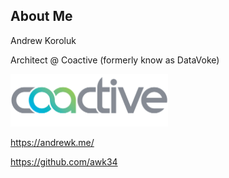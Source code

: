 ## About Me

Andrew Koroluk

Architect @ Coactive (formerly know as DataVoke)

<img src="resources/coactive_primary_logotype.png"
    alt="coactive"
    style="border: none; background: none; max-width: 50%; box-shadow: none;">

https://andrewk.me/

https://github.com/awk34
